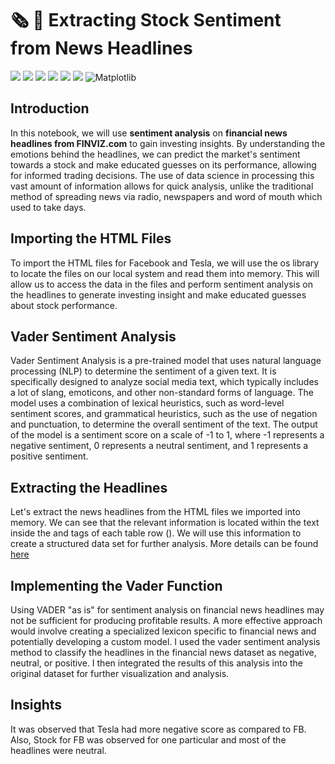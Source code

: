 # :newspaper_roll: :newspaper: Extracting Stock Sentiment from News Headlines

[![](https://img.shields.io/badge/Python-FFD43B?style=for-the-badge&logo=python&logoColor=darkgreen)](https://www.python.org)  [![](https://img.shields.io/badge/scikit_learn-F7931E?style=for-the-badge&logo=scikit-learn&logoColor=white)](https://scikit-learn.org/stable/) 
[![](https://img.shields.io/badge/SciPy-654FF0?style=for-the-badge&logo=SciPy&logoColor=white)](https://www.scipy.org) 
[![](https://img.shields.io/badge/Numpy-777BB4?style=for-the-badge&logo=numpy&logoColor=white)](https://numpy.org)
[![](https://img.shields.io/badge/Pandas-2C2D72?style=for-the-badge&logo=pandas&logoColor=white)](https://pandas.pydata.org)
[![](https://img.shields.io/badge/conda-342B029.svg?&style=for-the-badge&logo=anaconda&logoColor=white)](https://www.anaconda.com)
![Matplotlib](https://img.shields.io/badge/Matplotlib-%23ffffff.svg?style=for-the-badge&logo=Matplotlib&logoColor=black)


## Introduction 
In this notebook, we will use __sentiment analysis__ on __financial news headlines from FINVIZ.com__ to gain investing insights. By understanding the emotions behind the headlines, we can predict the market's sentiment towards a stock and make educated guesses on its performance, allowing for informed trading decisions. The use of data science in processing this vast amount of information allows for quick analysis,
unlike the traditional method of spreading news via radio, newspapers and word of mouth which used to take days.

## Importing the HTML Files
To import the HTML files for Facebook and Tesla, we will use the os library to locate the files on our local system and read them into memory. This will allow us to access the data in the files and perform sentiment analysis on the headlines to generate investing insight and make educated guesses about stock performance.

## Vader Sentiment Analysis
Vader Sentiment Analysis is a pre-trained model that uses natural language processing (NLP) to determine the sentiment of a given text. It is specifically designed to analyze social media text, which typically includes a lot of slang, emoticons, and other non-standard forms of language. The model uses a combination of lexical heuristics, such as word-level sentiment scores, and grammatical heuristics, such as the use of negation and punctuation, to determine the overall sentiment of the text. 
The output of the model is a sentiment score on a scale of -1 to 1, where -1 represents a negative sentiment, 0 represents a neutral sentiment, and 1 represents a positive sentiment.

## Extracting the Headlines
Let's extract the news headlines from the HTML files we imported into memory. We can see that the relevant information is located within the text inside the <td> and <a> tags of each table row (<tr>). We will use this information to create a structured data set for further analysis.
More details can be found [here](https://github.com/iqrabismii/Stock-Sentiment-from-News-Headlines/blob/main/ExtractStockSentimentFromNewsHeadlines.ipynb)
  
## Implementing the Vader Function 
  
Using VADER "as is" for sentiment analysis on financial news headlines may not be sufficient for producing profitable results.
  A more effective approach would involve creating a specialized lexicon specific to financial news and potentially developing a custom model.
  I used the vader sentiment analysis method to classify the headlines in the financial news dataset as negative, neutral, or positive. 
  I then integrated the results of this analysis into the original dataset for further visualization and analysis.
  
 ## Insights 
 It was observed that Tesla had more negative score as compared to FB. Also, Stock for FB was observed for one particular and most of the headlines were neutral. 
  

